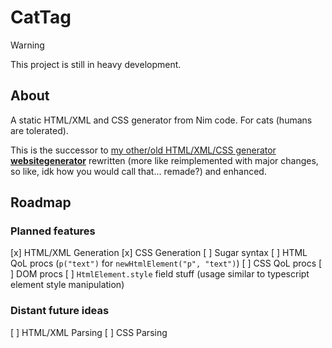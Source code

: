 # CatTag

> [!WARNING]
> This project is still in heavy development.

## About

A static HTML/XML and CSS generator from Nim code. For cats (humans are tolerated).

This is the successor to [my other/old HTML/XML/CSS generator **websitegenerator**](https://github.com/nirokay/websitegenerator/)
rewritten (more like reimplemented with major changes, so like, idk how you would call that... remade?) and enhanced.

## Roadmap

### Planned features

[x] HTML/XML Generation
[x] CSS Generation
[ ] Sugar syntax
[ ] HTML QoL procs (`p("text")` for `newHtmlElement("p", "text")`)
[ ] CSS QoL procs
[ ] DOM procs
[ ] `HtmlElement.style` field stuff (usage similar to typescript element style manipulation)

### Distant future ideas

[ ] HTML/XML Parsing
[ ] CSS Parsing
